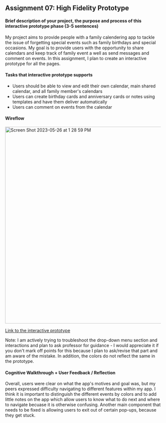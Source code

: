 ## Assignment 07: High Fidelity Prototype

#### Brief description of your project, the purpose and process of this interactive prototype phase (3-5 sentences)
My project aims to provide people with a family calendering app to tackle the issue of forgetting special events such as family birthdays and special occasions. My goal is to provide users with the opportunity to share calendars and keep track of family event a well as send messages and comment on events. In this assignment, I plan to create an interactive prototype for all the pages. 

#### Tasks that interactive prototype supports
- Users should be able to view and edit their own calendar, main shared calendar, and all family member's calendars
- Users can create birthday cards and anniversary cards or notes using templates and have them deliver automatically
- Users can comment on events from the calendar

#### Wireflow
<img width="634" alt="Screen Shot 2023-05-26 at 1 28 59 PM" src="https://github.com/mariegodderis1/DH110-Spring23/assets/115651524/66b14232-bee2-4a71-af43-352a8cfb3eba">

[Link to the interactive prototype](https://www.figma.com/file/iewH1ZKsQL62HzVCxgVLeI/A7-High-Fidelity-Prototype?type=design&node-id=0%3A1&t=WhU8NHt5q4X63JE7-1)

Note: I am actively trying to troubleshoot the drop-down menu section and interactions and plan to ask professor for guidance - I would appreciate it if you don't mark off points for this because I plan to ask/revise that part and am aware of the mistake. In addition, the colors do not reflect the same in the prototype.

#### Cognitive Walkthrough + User Feedback / Reflection
Overall, users were clear on what the app's motives and goal was, but my peers expressed difficulty navigating to different features within my app. I think it is important to distinguish the different events by colors and to add little notes on the app which allow users to know what to do next and where to navigate becuase it is otherwise confusing. Another main component that needs to be fixed is allowing users to exit out of certain pop-ups, because they get stuck.
